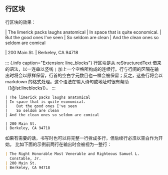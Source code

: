 
## 行区块

行区块的效果：

| The limerick packs laughs anatomical
| In space that is quite economical.
|    But the good ones I've seen
|    So seldom are clean
| And the clean ones so seldom are comical

| 200 Main St.
| Berkeley, CA 94718

::: {.info caption="Extension: line_blocks"}
行区块是从 reStructuredText 借来的语法，以一连串以竖线 `|` 加上一个空格所构成的连续行。行与行间的区隔在输出时将会以原样保留，行首的空白字元数目也一样会被保留；反之，这些行将会以 markdown 的格式处理。这个语法在输入诗句或地址时很有帮助（[@lst:lineblocks]）。
:::

```{#lst:lineblocks .markdown caption="行区块"}
| The limerick packs laughs anatomical
| In space that is quite economical.
|    But the good ones I've seen
|    So seldom are clean
| And the clean ones so seldom are comical

| 200 Main St.
| Berkeley, CA 94718
```

如果有需要的话，书写时也可以将完整一行拆成多行，但后续行必须以空白作为开始。
比如下面的示例前两行在输出时会被视为一整行：

```markdown
| The Right Honorable Most Venerable and Righteous Samuel L.
  Constable, Jr.
| 200 Main St.
| Berkeley, CA 94718
```